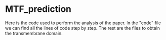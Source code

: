 # MTF_prediction

Here is the code used to perform the analysis of the paper. In the "code" file we can find all the lines of code step by step. The rest are the files to obtain the transmembrane domain.
